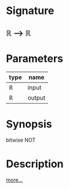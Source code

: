 # Signature
## ℝ ⟶ ℝ

# Parameters

| type | name |
|------|------|
|ℝ|input|
|ℝ|output|

# Synopsis
bitwise NOT

# Description

[more...](https://en.wikipedia.org/wiki/Bitwise_operation#NOT)